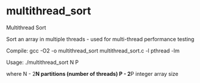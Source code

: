 multithread_sort
================

Multithread Sort

Sort an array in multiple threads - used for multi-thread performance testing

Compile: gcc -O2 -o multithread_sort multithread_sort.c -l pthread -lm

Usage: ./multithread_sort N P

where N - 2**N partitions (number of threads)
      P - 2**P integer array size
      

      
      
